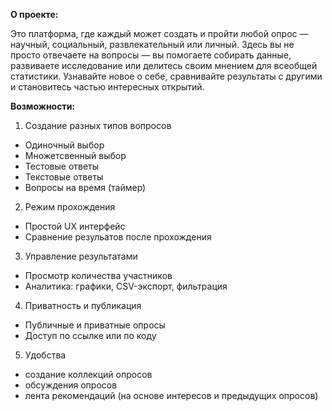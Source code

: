 **О проекте:**

Это платформа, где каждый может создать и пройти любой опрос — научный, социальный, развлекательный или личный. Здесь вы не просто отвечаете на вопросы — вы помогаете собирать данные, развиваете исследование или делитесь своим мнением для всеобщей статистики. Узнавайте новое о себе, сравнивайте результаты с другими и становитесь частью интересных открытий.

**Возможности:**
1. Создание разных типов вопросов
 - Одиночный выбор
 - Множетсвенный выбор
 - Тестовые ответы
 - Текстовые ответы
 - Вопросы на время (таймер)
2. Режим прохождения
 - Простой UX интерфейс
 - Сравнение резульатов после прохождения
3. Управление результатами
 - Просмотр количества участников
 - Аналитика: графики, CSV-экспорт, фильтрация
4. Приватность и публикация
 - Публичные и приватные опросы
 - Доступ по ссылке или по коду
5. Удобства
 - создание коллекций опросов
 - обсуждения опросов
 - лента рекомендаций (на основе интересов и предыдущих опросов)
